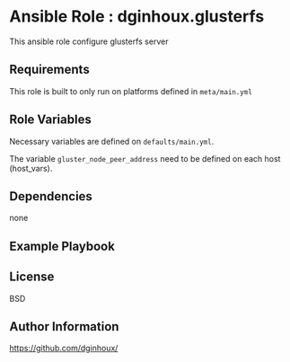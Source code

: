 Ansible Role : dginhoux.glusterfs
=========

This ansible role configure glusterfs server


Requirements
------------

This role is built to only run on platforms defined in `meta/main.yml`


Role Variables
--------------

Necessary variables are defined on `defaults/main.yml`.

The variable `gluster_node_peer_address` need to be defined on each host (host_vars).


Dependencies
------------

none

Example Playbook
----------------



License
-------

BSD


Author Information
------------------

https://github.com/dginhoux/
